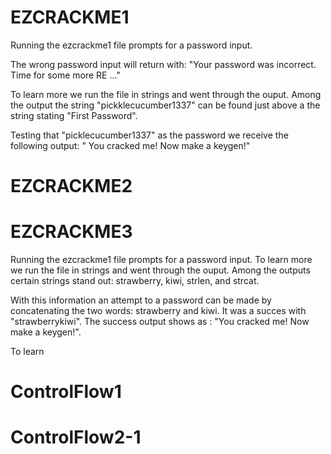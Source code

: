 # EZCRACKME1
Running the ezcrackme1 file prompts for a password input. 

The wrong password input will return with: 
  "Your password <pswd input> was incorrect. Time for some more RE ..."
  
To learn more we run the file in strings and went through the ouput. Among the output the string
  "pickklecucumber1337" can be found just above a the string stating "First Password". 
  
  Testing that "picklecucumber1337" as the password we receive the following output: 
  " You cracked me! Now make a keygen!"
  
# EZCRACKME2

# EZCRACKME3
  Running the ezcrackme1 file prompts for a password input.
  To learn more we run the file in strings and went through the ouput. Among the outputs certain strings stand out: strawberry, kiwi, strlen, and strcat. 
  
  With this information an attempt to a password can be made by concatenating the two words: strawberry and kiwi. 
  It was a succes with "strawberrykiwi". The success output shows as : 
    "You cracked me! Now make a keygen!".
  
  
  To learn 
  
# ControlFlow1

# ControlFlow2-1
